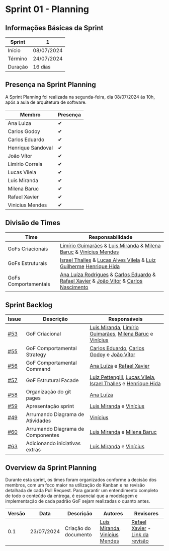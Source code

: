 # Sprint 01 - Planning

## Informações Básicas da Sprint

| Sprint  | 1             |
|---------|---------------|
| Início  | 08/07/2024    |
| Término | 24/07/2024    |
| Duração | 16 dias       |

## Presença na Sprint Planning

A Sprint Planning foi realizada na segunda-feira, dia 08/07/2024 às 10h, após a aula de arquitetura de software.

| Membro                | Presença |
|-----------------------|----------|
| Ana Luiza             | ✔        |
| Carlos Godoy          | ✔        |
| Carlos Eduardo        | ✔        |
| Henrique Sandoval     | ✔        |
| João Vítor            | ✔        |
| Limirio Correia       | ✔        |
| Lucas Vilela          | ✔        |
| Luis Miranda          | ✔        |
| Milena Baruc          | ✔        |
| Rafael Xavier         | ✔        |
| Vinicius Mendes       | ✔        |

## Divisão de Times

| Time                  | Responsabilidade   |
|-----------------------|--------------------|
| GoFs Criacionais      | [Limírio Guimarães](https://github.com/LimirioGuimaraes) & [Luis Miranda](https://github.com/LuisMiranda10) & [Milena Baruc](https://github.com/MilenaBaruc) &  [Vinícius Mendes](https://github.com/yabamiah)                                                                                                                                         |
| GoFs Estruturais      | [Israel Thalles](https://github.com/IsraelThalles) &  [Lucas Alves Vilela](https://github.com/Lucas-AV) & [Luiz Guilherme](https://github.com/luizpettengill) [Henrique Hida](https://github.com/HenriqueHida)                                                                                                                                                                          |
| GoFs Comportamentais  | [Ana Luíza Rodrigues](https://github.com/analuizargds) & [Carlos Eduardo](https://github.com/CarlosEduardoMendesdeMesquita) & [Rafael Xavier](https://www.github.com/rafaelxavierr) & [João Vitor](https://www.github.com/Jvsoutomaior) & [Carlos Nascimento](https://github.com/CDGodoy)                                                                                                                                                                               |


## Sprint Backlog

| Issue | Descrição | Responsáveis |
|-------|-----------|--------------|
| [#53](https://github.com/UnBArqDsw2024-1/2024.1_G2_My_Music/issues/53)   | GoF Criacional                     | [Luis Miranda](https://github.com/LuisMiranda10), [Limírio Guimarães](https://github.com/LimirioGuimaraes), [Milena Baruc](https://github.com/MilenaBaruc) e [Vinícius](https://github.com/yabamiah)            |
| [#55](https://github.com/UnBArqDsw2024-1/2024.1_G2_My_Music/issues/55)   | GoF Comportamental Strategy        | [Carlos Eduardo](https://github.com/CarlosEduardoMendesdeMesquita), [Carlos Godoy](https://github.com/CDGodoy) e [João Vítor](https://github.com/Jvsoutomaior)            |
| [#56](https://github.com/UnBArqDsw2024-1/2024.1_G2_My_Music/issues/56)   | GoF Comportamental Command         | [Ana Luíza](https://github.com/analuizargds) e [Rafael Xavier](https://github.com/rafaelxavierr)           |
| [#57](https://github.com/UnBArqDsw2024-1/2024.1_G2_My_Music/issues/57)   | GoF Estrutural Facade         | [Luiz Pettengill](https://github.com/LuizPettengill), [Lucas Vilela](https://github.com/Lucas-AV), [Israel Thalles](https://github.com/IsraelThalles) e [Henrique Hida](https://github.com/HenriqueHida)            |
| [#58](https://github.com/UnBArqDsw2024-1/2024.1_G2_My_Music/issues/58)   | Organização do git pages         | [Ana Luíza](https://github.com/analuizargds)            |
| [#59](https://github.com/UnBArqDsw2024-1/2024.1_G2_My_Music/issues/59)   | Apresentação sprint         |  [Luis Miranda](https://github.com/LuisMiranda10) e  [Vinícius](https://github.com/yabamiah)          |
| [#49](https://github.com/UnBArqDsw2024-1/2024.1_G2_My_Music/issues/49)    | Arrumando Diagrama de Atividades         | [Vinícius](https://github.com/yabamiah)      |
| [#60](https://github.com/UnBArqDsw2024-1/2024.1_G2_My_Music/issues/60) | Arrumando Diagrama de Componentes | [Luis Miranda](https://github.com/LuisMiranda10) e [Milena Baruc](https://github.com/MilenaBaruc) |
| [#63](https://github.com/UnBArqDsw2024-1/2024.1_G2_My_Music/pull/63) | Adicionando iniciativas extras | [Luis Miranda](https://github.com/LuisMiranda10) e  [Vinícius](https://github.com/yabamiah) |

## Overview da Sprint Planning

Durante esta sprint, os times foram organizados conforme a decisão dos membros, com um foco maior na utilização do Kanban e na revisão detalhada de cada Pull Request. Para garantir um entendimento completo de todo o conteúdo da entrega, é essencial que a modelagem e implementação de cada padrão GoF sejam realizadas o quanto antes. 

| Versão | Data       | Descrição                                               | Autores                        | Revisores |
| ------ | ---------- | ------------------------------------------------------- | ------------------------------ | --------- |
| 0.1    | 23/07/2024 | Criação do documento |  [Luis Miranda](https://github.com/LuisMiranda10), [Vinícius Mendes](https://github.com/yabamiah) | [Rafael Xavier](https://github.com/rafaelxavierr) - [Link da revisão](https://github.com/UnBArqDsw2024-1/2024.1_G2_My_Music/pull/68#issuecomment-2249232056) |